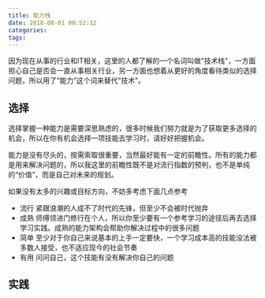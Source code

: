 ```yaml
---
title: 能力栈
date: 2018-08-01 00:52:12
categories:
tags:
---
```

因为现在从事的行业和IT相关，这里的人都了解的一个名词叫做"技术栈"，一方面担心自己是否会一直从事相关行业，另一方面也想着从更好的角度看待类似的选择问题，所以用了“能力”这个词来替代"技术"。


## 选择
选择掌握一种能力是需要深思熟虑的，很多时候我们努力就是为了获取更多选择的机会，所以在你有机会选择一项技能去学习时，请好好把握机会。

能力是没有尽头的，按需索取很重要，当然最好能有一定的前瞻性。所有的能力都是用来解决问题的，所以我这里的前瞻性既不是对流行指数的预判，也不是单纯的“价值”，而是自己对未来的规划。

<!--more-->
如果没有太多的兴趣或目标方向，不妨多考虑下面几点参考
- 流行
紧跟浪潮的人成不了时代的先锋，但至少不会被时代抛弃
- 成熟
师傅领进门修行在个人，所以你至少要有一个参考学习的途径后再去选择学习实践。成熟的能力架构会帮助你解决过程中的很多问题
- 简单
至少对于你自己来说基本的上手一定要快，一个学习成本高的技能没法被多数人接受，也不适应现今的社会节奏
- 有用
问问自己，这个技能有没有解决你自己的问题

## 实践
